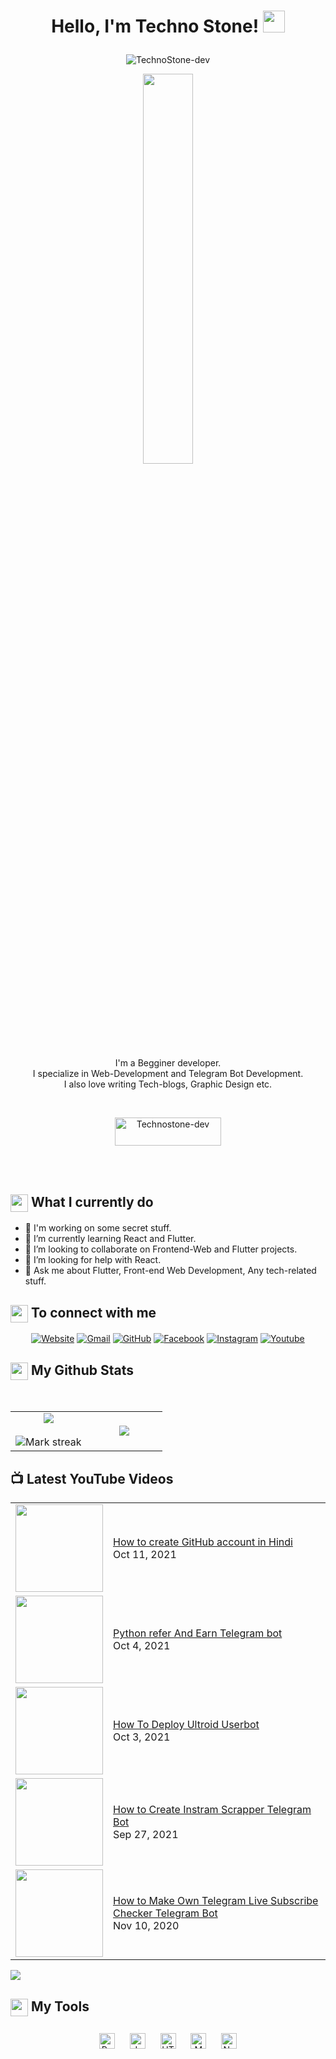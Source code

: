 <h1><p align="center">Hello, I'm Techno Stone! <a href="https://www.technostone.xyz/"><img src="https://media.giphy.com/media/hvRJCLFzcasrR4ia7z/giphy.gif" width="35px"></h1></a></p>
<p align="center"> <img src="https://komarev.com/ghpvc/?username=tecchnostone-dev&label=Profile%20views&color=0e75b6&style=plastic" alt="TechnoStone-dev" /> </p>

<p align="center" ><img 
 src="https://user-images.githubusercontent.com/22797857/90096358-dba16400-dd54-11ea-8e44-e181ada72661.gif" width="40%"/></p>


<p align="center">I'm a Begginer developer.<br/>I specialize in Web-Development and Telegram Bot Development.<br> I also love writing Tech-blogs, Graphic Design etc.<br></p><br/>

<p align = "center"><a href="https://p.paytm.me/xCTH/5e1824da"> <img align="center" src="https://cdn.buymeacoffee.com/buttons/v2/default-yellow.png" height="45" width="170" alt="Technostone-dev" /></a></p><br><br>

<summary><h2><img src="https://emojis.slackmojis.com/emojis/images/1453406830/264/success-kid.png?1453406830" align="center"
                width="28" /> What I currently do</h2></summary>

- 🔭 I'm working on some secret stuff.
- 🌱 I’m currently learning React and Flutter.
- 👯 I’m looking to collaborate on Frontend-Web and Flutter projects.
- 🤔 I’m looking for help with React.
- 💬 Ask me about Flutter, Front-end Web Development, Any tech-related stuff.

<summary><h2><img src="https://emojis.slackmojis.com/emojis/images/1579216111/7550/pikachu_wave.gif?1579216111" align="center"
                width="28" /> To connect with me</h2></summary>
                
<p align="center">
 <a href="https://technostone.xyz"><img src="https://img.icons8.com/bubbles/50/000000/web.png" alt="Website"/></a>
	<a href="mailto:technostoneofficial@gmail.com"><img src="https://img.icons8.com/bubbles/50/000000/gmail.png" alt="Gmail"/></a>
	<a href="https://github.com/technostone-dev"><img src="https://img.icons8.com/bubbles/50/000000/github.png" alt="GitHub"/></a>
	<a href="https://www.facebook.com/technoston"><img src="https://img.icons8.com/bubbles/50/000000/facebook-new.png" alt="Facebook"/></a>
	<a href="https://instagram.com/technostoneyt"><img src="https://img.icons8.com/bubbles/50/000000/instagram.png" alt="Instagram"/></a>
	<a href="https://www.youtube.com/technostone"><img src="https://img.icons8.com/bubbles/50/000000/youtube.png" alt="Youtube"/></a>
	
</p>


<summary><h2><img src="https://emojis.slackmojis.com/emojis/images/1471045852/841/hero.gif?1471045852" align="center"
                width="28" /> My Github Stats</h2> </summary>

<br>

  
<table border="0" align="center">
<tr border="0">
<td width="50%" align="center">
  
  <img  align="center"  src="https://github-readme-stats.vercel.app/api?username=technostone-dev&theme=vue&show_icons=true&count_private=true" />
  <br></br>
  <img alt="Mark streak" src="https://github-readme-streak-stats.herokuapp.com/?user=technostone-dev" />


  
</td>

<td width="50%" align="center">

  <img  align="center"  src="https://github-readme-stats.anuraghazra1.vercel.app/api/top-langs/?username=technostone-dev&theme=white&no-bg=true&no-frame=true&langs_count=10"/>
  
  </td>
</tr>
</table>

## 📺 Latest YouTube Videos

<table>
  <tbody>
<!-- YOUTUBE:START --><tr><td><a href="https://www.youtube.com/watch?v=zElH4lHeA9w"><img width="140px" src="https://i.ytimg.com/vi/zElH4lHeA9w/mqdefault.jpg"></a></td>
<td><a href="https://www.youtube.com/watch?v=zElH4lHeA9w">How to create GitHub account in Hindi </a><br/>Oct 11, 2021</td></tr>
	  
<tr><td><a href="https://www.youtube.com/watch?v=e5CkR8r7K4A"><img width="140px" src="https://i.ytimg.com/vi/e5CkR8r7K4A/mqdefault.jpg"></a></td>
<td><a href="https://www.youtube.com/watch?v=e5CkR8r7K4A">Python refer And Earn Telegram bot</a><br/>Oct 4, 2021</td></tr>
	  
<tr><td><a href="https://www.youtube.com/watch?v=2-2tx_S70NU"><img width="140px" src="https://i.ytimg.com/vi/2-2tx_S70NU/mqdefault.jpg"></a></td>
<td><a href="https://www.youtube.com/watch?v=2-2tx_S70NU">How To Deploy Ultroid Userbot</a><br/>Oct 3, 2021</td></tr>
	  
	  
<tr><td><a href="https://www.youtube.com/watch?v=PMH8IBUnAEs"><img width="140px" src="https://i.ytimg.com/vi/PMH8IBUnAEs/mqdefault.jpg"></a></td>
<td><a href="https://www.youtube.com/watch?v=PMH8IBUnAEs">How to Create Instram Scrapper Telegram Bot</a><br/>Sep 27, 2021</td></tr>
	  
<tr><td><a href="https://www.youtube.com/watch?v=wgkZtI7ay30"><img width="140px" src="https://i.ytimg.com/vi/wgkZtI7ay30/mqdefault.jpg"></a></td>
<td><a href="https://www.youtube.com/watch?v=wgkZtI7ay30">How to Make Own Telegram Live Subscribe Checker Telegram Bot</a><br/>Nov 10, 2020</td></tr>
<!-- YOUTUBE:END -->
</tbody>
  </table>

[<img src="https://img.shields.io/badge/-Subscribe-red?style=for-the-badge&logo=youtube&logoColor=white"/>](https://www.youtube.com/c/DevProTips?sub_confirmation=1)



<summary><h2><img src="https://emojis.slackmojis.com/emojis/images/1471045839/793/computerrage.gif?1471045839" align="center"
                width="28" /> My Tools</h2></summary>

<div align="center">  

<img style="margin: 10px" src="https://profilinator.rishav.dev/skills-assets/python-original.svg" alt="Python" height="25" />  
<img style="margin: 10px" src="https://profilinator.rishav.dev/skills-assets/javascript-original.svg" alt="JavaScript" height="25" />    
<img style="margin: 10px" src="https://profilinator.rishav.dev/skills-assets/html5-original-wordmark.svg" alt="HTML5" height="25" />  
<img style="margin: 10px" src="https://profilinator.rishav.dev/skills-assets/mongodb-original-wordmark.svg" alt="MongoDB" height="25" />  
<img style="margin: 10px" src="https://profilinator.rishav.dev/skills-assets/nodejs-original-wordmark.svg" alt="Node.js" height="25" /> 

</div>  
